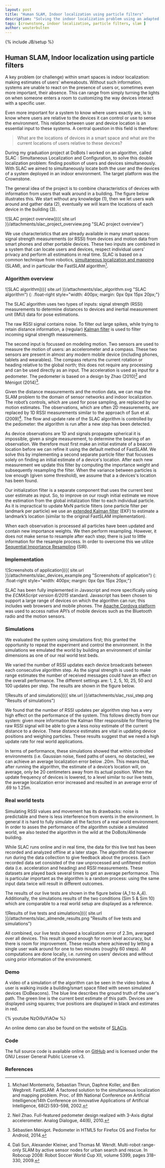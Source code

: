 ```yaml
---
layout: post
title: "Human SLAM, Indoor localization using particle filters"
description: "Solving the indoor localization problem using an adapted version of FastSLAM and partilcle filters."
tags: [crownstone, indoor localization, particle filters, slam ]
author: wouterbulten
---
```

{% include JB/setup %}

## Human SLAM, Indoor localization using particle filters

A key problem (or challenge) within smart spaces is indoor localization: making estimates of users’ whereabouts. Without such information, systems are unable to react on the presence of users or, sometimes even more important, their absence. This can range from simply turning the lights on when someone enters a room to customizing the way devices interact with a specific user.

Even more important for a system to know where users exactly are, is to know where users are relative to the devices it can control or use to sense the environment. This relation between user and device location is an essential input to these systems. A central question in this field is therefore:

> What are the locations of devices in a smart space and what are the current locations of users relative to these devices?

During my graduation project at DoBots I worked on an algorithm, called SLAC : Simultaneous Localization and Configuration, to solve this double localization problem: finding position of users and devices simultaneously.  With SLAC we aimed to simultaneously locate both the user and the devices of a system deployed in an indoor environment. The target platform was the Crownstone.

The general idea of the project is to combine characteristics of devices with information from users that walk around in a building. The figure below illustrates this. We start without any knowledge (1), then we let users walk around and gather data (2), eventually we will learn the locations of each device in the building (3).

![SLAC project overview]({{ site.url }}/attachments/slac_project_overview.png "SLAC project overview")

We use characteristics that are already available in many smart spaces: signal strength measurements (or RSSI) from devices and motion data from smart phones and other portable devices. These two inputs are combined in a system that can locate users and devices, respect individual users’ privacy and perform all estimations in real time. SLAC is based on a common technique from robotics, [simultaneous localization and mapping](https://en.wikipedia.org/wiki/Simultaneous_localization_and_mapping) (SLAM), and in particular the FastSLAM algorithm[^1].

### Algorithm overview


![SLAC algorithm]({{ site.url }}/attachments/slac_algorithm.svg "SLAC algorithm")
{: .float-right style="width: 400px; margin: 0px 0px 15px 20px;"}

The SLAC algorithm uses two types of inputs: signal strength (RSSI) measurements to determine distances to devices and inertial measurement unit (IMU) data for pose estimations.

The raw RSSI signal contains noise. To filter out large spikes, while trying to retain distance information, a (regular) [Kalman filter](https://en.wikipedia.org/wiki/Kalman_filter) is used to filter incoming signal strength measurements.

The second input is focussed on modeling motion. Two sensors are used to measure the motion of users: an accelerometer and a compass. These two sensors are present in almost any modern mobile device (including phones, tablets and wearables). The compass returns the current rotation or heading relative to the global north; this does not require any processing and can be used directly as an input. The acceleration is used as input for a pedometer. The pedometer is based on a design by Zhao (2010)[^2] and Ménigot (2014)[^3].

Given the distance measurements and the motion data, we can map the SLAM problem to the domain of sensor networks and indoor localization. The robot’s controls, which are used for pose sampling, are replaced by our motion estimates. The observations, which are often 2D measurements, are replaced by 1D RSSI measurements similar to the approach of Sun et al. (2009)[^4]. The flow and update rate of the SLAC algorithm is controlled by the pedometer: the algorithm is run after a new step has been detected.

As device observations are 1D and signals propagate spherical it is impossible, given a single measurement, to determine the bearing of an observation. We therefore must first make an initial estimate of a beacon location before we can refine it using the default method of FastSLAM. We solve this by implementing a second separate particle filter that focusses solely on finding an initial estimate of a device's location.  After each new measurement we update this filter by computing the importance weight and subsequently resampling the filter. When the variance between particles is low enough (given some threshold), we assume that a a devices's location has been found.

Our initialization filter is a separate component that uses the current best user estimate as input. So, to improve on our rough initial estimate we move the estimation from the global initalization filter to each individual particle. As it is impractical to update MxN particle filters (one particle filter per landmark per particle) we use an [extended Kalman filter](https://en.wikipedia.org/wiki/Extended_Kalman_filter) (EKF) to estimate a landmark’s location (similar to the original FastSLAM implementation).

When each observation is processed all particles have been updated and contain new importance weights. We then perform resampling. However, it does not make sense to resample after each step; there is just to little information for the resample process. In order to overcome this we utilize [Sequential Importance Resampling](https://en.wikipedia.org/wiki/Particle_filter#Sequential_importance_resampling_.28SIR.29) (SIR).

### Implementation

![Screenshots of application]({{ site.url }}/attachments/slac_devices_example.png "Screenshots of application")
{: .float-right style="width: 400px; margin: 0px 0px 15px 20px;"}

SLAC has been fully implemented in Javascript and more specifically using the *ECMAScript version 6/2015* standard. Javascript has been chosen to support a large range of devices on which the algorithm can run; this includes web browsers and mobile phones. The [Apache Cordova platform](https://cordova.apache.org) was used to access native API’s of mobile devices such as the Bluetooth radio and the motion sensors.

### Simulations

We evaluated the system using simulations first; this granted the opportunity to repeat the experiment and control the environment. In the simulations we emulated the world by building an environment of similar dimensions as one of our real world test beds.

We varied the number of RSSI updates each device broadcasts between each consecutive algorithm step. As the signal strength is used to make range estimates the number of received messages could have an effect on the overall performance. The different settings are: 1, 2, 5, 10, 25, 50 and 100 updates per step. The results are shown in the figure below.

![Results of and simulations]({{ site.url }}/attachments/slac_rssi_step.png "Results of simulations")

We found that the number of RSSI updates per algorithm step has a very high effect on the performance of the system. This follows directly from our system: given more information the Kalman filter responsible for filtering the raw RSSI signal will be able to give a less noisy estimate of the current distance to a device. These distance estimates are vital in updating device positions and weighing particles. These results suggest that we need a high update rate for real world applications.

In terms of performance, these simulations showed that within controlled environments (i.e. Gaussian noise, fixed paths of users, no obstacles), we can achieve an average localization error below .20m. This means that, after running the algorithm, the estimate of a device’s location will, on average, only be 20 centimeters away from its actual position. When the update frequency of devices is lowered, to a level similar to our live tests, the average localization error increased and resulted in an average error of .69 to 1.25m.

### Real world tests

Simulating RSSI values and movement has its drawbacks: noise is predictable and there is less interference from events in the environment. In general it is hard to fully simulate all the factors of a real world environment. In order to asses the performance of the algorithm outside a simulated world, we also tested the algorithm in the wild at the DoBots/Almende building.

While SLAC runs online and in real time, the data for this live test has been recorded and analyzed offline at a later stage. The algorithm did however run during the data collection to give feedback about the process. Each recorded data set consisted of the raw unprocessed and unfiltered motion data (i.e. acceleration and heading) and RSSI measurements. These datasets are played back several times to get an average performance. This is particular important as the algorithm is a random process: using the same input data twice will result in different outcomes.

The results of our live tests are shown in the figure below (A_1 to A_4). Additionally, the simulations results of the two conditions (Sim 5 &amp; Sim 10) which are comparable to a real world setup are displayed as a reference.

![Results of live tests and simulations]({{ site.url }}/attachments/slac_almende_results.png "Results of live tests and simulations")

All combined, our live tests showed a localization error of 2.3m, averaged over all devices. This result is good enough for room level accuracy, but there is room for improvement. These results where achieved by letting a single user walk around for one to two minutes (roughly 60 steps). All computations are done locally, i.e. running on users’ devices and without using prior information of the environment.

### Demo

A video of a simulation of the algorithm can be seen in the video below. A user is walking inside a building/smart space filled with seven simulated devices (DoBeacons). The blue line describes the ground truth of the user's path. The green line is the current best estimate of this path. Devices are displayed using squares; true positions are displayed in black and estimates in red.

{% youtube NzOi9uYiAOw %}

An online demo can also be found on the website of [SLACjs](https://wouterbulten.nl/slacjs/).

### Code

The full source code is available online on [GitHub](https://github.com/wouterbulten/slacjs) and is licensed under the GNU Lesser General Public License v3.

### References

[^1]: Michael Montemerlo, Sebastian Thrun, Daphne Koller, and Ben Wegbreit. FastSLAM: A factored solution to the simultaneous localization and mapping problem. Proc. of 8th National Conference on Artificial Intelligence/14th Conference on Innovative Applications of Artificial Intelligence, 68(2):593–598, 2002.
[^2]: Neil Zhao. Full-featured pedometer design realized with 3-Axis digital accelerometer. Analog Dialogue, 44(6), 2010.
[^3]: Sébastien Ménigot. Pedometer in HTML5 for Firefox OS and Firefox for Android, 2014.
[^4]: Dali Sun, Alexander Kleiner, and Thomas M. Wendt. Multi-robot range-only SLAM by active sensor nodes for urban search and rescue. In Robocup 2008: Robot Soccer World Cup XII, volume 5399, pages 318–330, 2009.
